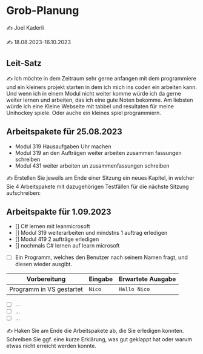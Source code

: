 # Grob-Planung

✍️ Joel Kaderli

✍️ 18.08.2023-16.10.2023

## Leit-Satz

✍️ Ich möchte in dem Zeitraum sehr gerne anfangen mit dem programmiere und ein kleiners projekt starten in dem ich mich ins coden ein arbeiten kann. Und wenn ich in einem Modul nicht weiter komme würde ich da gerne weiter lernen und arbeiten, das ich eine gute Noten bekomme. Am liebsten würde ich eine Kleine Webseite mit tabbel und resultaten für meine Unihockey spiele. Oder auche ein kleines spiel programmiern.  

## Arbeitspakete für 25.08.2023

* Modul 319 Hausaufgaben Uhr machen
* Modul 319 an den Aufträgen weiter arbeiten zusammen fassungen schreiben
* Modul 431 weiter arbeiten un zusammenfassungen schreiben 

✍️ Erstellen Sie jeweils am Ende einer Sitzung ein neues Kapitel, in welcher Sie 4 Arbeitspakete mit dazugehörigen Testfällen für die nächste Sitzung aufschreiben:
## Arbeitspakte für 1.09.2023

- [] C# lernen mit leanmicrosoft
- [] Modul 319 weiterarbeiten und mindstns 1 auftrag erledigen
- [] Modul 419 2 aufträge erledigen 
- [] nochmals C# lernen auf learn microsoft
  

- [ ] Ein Programm, welches den Benutzer nach seinem Namen fragt, und diesen wieder ausgibt.

| Vorbereitung             | Eingabe | Erwartete Ausgabe |
| ------------------------ | ------- | ----------------- |
| Programm in VS gestartet | `Nico`  | `Hallo Nico`      |

- [ ] ...
- [ ] ...
- [ ] ...

✍️  Haken Sie am Ende die Arbeitspakete ab, die Sie erledigen konnten. Schreiben Sie ggf. eine kurze Erklärung, was gut geklappt hat oder warum etwas nicht erreicht werden konnte.
